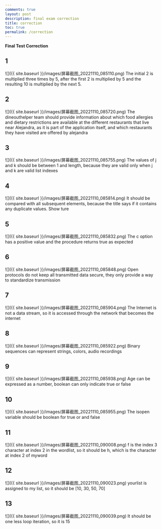 ```yaml
---
comments: true
layout: post
description: final exam correction
title: correction
toc: true
permalink: /correction
---
```


**Final Test Correction**
## 1
![]({{ site.baseurl }}/images/屏幕截图_20221110_085110.png)
The initial 2 is multiplied three times by 5, after the first 2 is multiplied by 5 and the resulting 10 is multiplied by the next 5.

## 2
![]({{ site.baseurl }}/images/屏幕截图_20221110_085720.png)
The dineouthelper team should provide information about which food allergies and dietary restrictions are available at the different restaurants that live near Alejandra, as it is part of the application itself, and which restaurants they have visited are offered by alejandra

## 3
![]({{ site.baseurl }}/images/屏幕截图_20221110_085755.png)
The values of j and k should be between 1 and length, because they are valid only when j and k are valid list indexes

## 4
![]({{ site.baseurl }}/images/屏幕截图_20221110_085814.png)
It should be compared with all subsequent elements, because the title says if it contains any duplicate values. Show ture

## 5
![]({{ site.baseurl }}/images/屏幕截图_20221110_085832.png)
The c option has a positive value and the procedure returns true as expected

## 6
![]({{ site.baseurl }}/images/屏幕截图_20221110_085848.png)
Open protocols do not keep all transmitted data secure, they only provide a way to standardize transmission

## 7
![]({{ site.baseurl }}/images/屏幕截图_20221110_085904.png)
The Internet is not a data stream, so it is accessed through the network that becomes the internet

## 8
![]({{ site.baseurl }}/images/屏幕截图_20221110_085922.png)
Binary sequences can represent strings, colors, audio recordings

## 9
![]({{ site.baseurl }}/images/屏幕截图_20221110_085938.png)
Age can be expressed as a number, boolean can only indicate true or false

## 10
![]({{ site.baseurl }}/images/屏幕截图_20221110_085955.png)
The isopen variable should be boolean for true or and false

## 11
![]({{ site.baseurl }}/images/屏幕截图_20221110_090008.png)
f is the index 3 character at index 2 in the wordlist, so it should be h, which is the character at index 2 of myword

## 12
![]({{ site.baseurl }}/images/屏幕截图_20221110_090023.png)
yourlist is assigned to my list, so it should be [10, 30, 50, 70]

## 13
![]({{ site.baseurl }}/images/屏幕截图_20221110_090039.png)
It should be one less loop iteration, so it is 15

